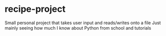 # recipe-project
Small personal project that takes user input and reads/writes onto a file
Just mainly seeing how much I know about Python from school and tutorials
